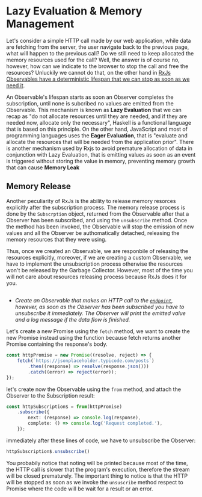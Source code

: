 # Lazy Evaluation & Memory Management

Let's consider a simple HTTP call made by our web application, while data are fetching from the server, the user navigate back to the previous page, what will happen to the previous call? Do we still need to keep allocated the memory resources used for the call? Well, the answer is of course no, however, how can we indicate to the browser to stop the call and free the resources? Unluckily we cannot do that, on the other hand in <u>RxJs Observables have a deterministic lifespan that we can stop as soon as we need it</u>. 

An Observable's lifespan starts as soon an Observer completes the subscription, until none is subcribed no values are emitted from the Observable. This mechanism is known as **Lazy Evaluation** that we can recap as "do not allocate resources until they are needed, and if they are needed now, allocate only the necessary", Haskell is a functional language that is based on this principle. On the other hand, JavaScript and most of programming languages uses the **Eager Evaluation**, that is "evaluate and allocate the resources that will be needed from the application prior". There is another mechanism used by Rxjs to avoid premature allocation of data in conjunction with Lazy Evaluation, that is emitting values as soon as an event is triggered without storing the value in memory, preventing memory growth that can cause **Memory Leak**

## Memory Release

Another peculiarity of RxJs is the ability to release memory resorces explicitly after the subscription process. The memory release process is done by the `Subscrption` object, returned from the Observable after that a Observer has been subscribed, and using the `unsubscribe` method. Once the method has been invoked, the Observable will stop the emission of new values and all the Observer be authomatically detached, releasing the memory resources that they were using. 

Thus, once we created an Observable, we are responbile of releasing the resources explicitly, moreover, if we are creating a custom Observable, we have to implement the unsubscription process otherwise the resources won't be released by the Garbage Collector. However, most of the time you will not care about resources releasing process because RxJs does it for you.

##

- <i>Create an Observable that makes an HTTP call to the [`endpoint`](https://jsonplaceholder.typicode.com/posts), however, as soon as the Observer has been subscribed you have to unsubscribe it immediately. The Observer will print the emitted value and a log message if the data flow is finished.</i>

Let's create a new Promise using the `fetch` method, we want to create the new Promise instead using the function because fetch returns another Promise containing the response's body.

```typescript
const httpPromise = new Promise((resolve, reject) => {
    fetch(`https://jsonplaceholder.typicode.com/posts`)
        .then((response) => resolve(response.json()))
        .catch((error) => reject(error));
});
```

let's create now the Observable using the `from` method, and attach the Observer to the Subscription result:

```typescript
const httpSubscription$ = from(httpPromise)
    .subscribe({
        next: (response) => console.log(response),
        complete: () => console.log('Request completed.'),
    });
```

immediately after these lines of code, we have to unsubscribe the Observer:

```typescript
httpSubscription$.unsubscribe()
```

You probabily notice that noting will be printed because most of the time, the HTTP call is slower that the program's execution, therefore the stream will be closed prematurely. The important thing to notice is that the HTTP will be stopped as soon as we invoke the `unsuscribe` method respect to Promise where the code will be wait for a result or an error.
